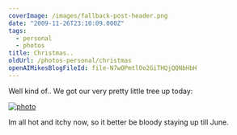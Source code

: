 ```yaml
---
coverImage: /images/fallback-post-header.png
date: "2009-11-26T23:10:09.000Z"
tags:
  - personal
  - photos
title: Christmas..
oldUrl: /photos-personal/christmas
openAIMikesBlogFileId: file-N7wOPmtlOo2GiTHQjQQNbHbH
---
```


Well kind of.. We got our very pretty little tree up today:

<!-- more -->

[![photo](https://www.mikecann.blog/wp-content/uploads/2009/11/photo1.jpg "photo")](https://www.mikecann.blog/wp-content/uploads/2009/11/photo1.jpg)

Im all hot and itchy now, so it better be bloody staying up till June.

